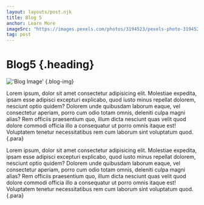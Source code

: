 ```yaml
---
layout: layouts/post.njk
title: Blog 5
anchor: Learn More
imageSrc: "https://images.pexels.com/photos/3194523/pexels-photo-3194523.jpeg?auto=compress&cs=tinysrgb&w=1260&h=750&dpr=1"
tag: post
---
```

# Blog5 {.heading}
!['Blog Image'](https://images.pexels.com/photos/3194523/pexels-photo-3194523.jpeg?auto=compress&cs=tinysrgb&w=1260&h=750&dpr=1) {.blog-img}

Lorem ipsum, dolor sit amet consectetur adipisicing elit. Molestiae expedita, ipsam esse adipisci excepturi explicabo, quod iusto minus repellat dolorem, nesciunt optio quidem? Dolorem unde quibusdam laborum eaque, vel consectetur aperiam, porro cum odio totam omnis, deleniti culpa magni alias? Rem officiis praesentium quo, illum dicta nesciunt quas velit quod dolore commodi officia illo a consequatur ut porro omnis itaque est! Voluptatem tenetur necessitatibus rem cum laborum sint voluptatum quod.
{.para}

Lorem ipsum, dolor sit amet consectetur adipisicing elit. Molestiae expedita, ipsam esse adipisci excepturi explicabo, quod iusto minus repellat dolorem, nesciunt optio quidem? Dolorem unde quibusdam laborum eaque, vel consectetur aperiam, porro cum odio totam omnis, deleniti culpa magni alias? Rem officiis praesentium quo, illum dicta nesciunt quas velit quod dolore commodi officia illo a consequatur ut porro omnis itaque est! Voluptatem tenetur necessitatibus rem cum laborum sint voluptatum quod.
{.para}